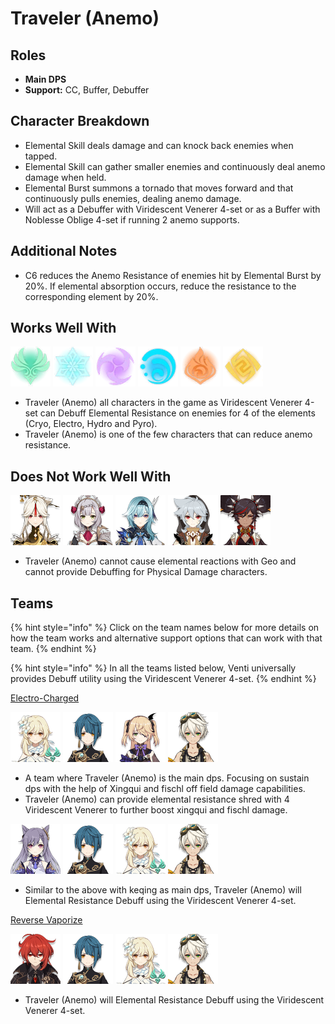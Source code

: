 # Traveler \(Anemo\)

## Roles

* **Main DPS** 
* **Support:** CC, Buffer, Debuffer

## Character Breakdown

* Elemental Skill deals damage and can knock back enemies when tapped. 
* Elemental Skill can gather smaller enemies and continuously deal anemo damage when held.
* Elemental Burst summons a tornado that moves forward and that continuously pulls enemies, dealing anemo damage. 
* Will act as a Debuffer with Viridescent Venerer 4-set or as a Buffer with Noblesse Oblige 4-set if running 2 anemo supports.

## Additional Notes

* C6 reduces the Anemo Resistance of enemies hit by Elemental Burst by 20%. If elemental absorption occurs, reduce the resistance to the corresponding element by 20%.

## Works Well With

![](../../.gitbook/assets/element_anemo.webp) ![](../../.gitbook/assets/element_cryo.webp) ![](../../.gitbook/assets/element_electro.webp) ![](../../.gitbook/assets/element_hydro.webp) ![](../../.gitbook/assets/element_pyro.webp) ![](../../.gitbook/assets/element_geo.webp) 

* Traveler \(Anemo\) all characters in the game as Viridescent Venerer 4-set can Debuff Elemental Resistance on enemies for 4 of the elements \(Cryo, Electro, Hydro and Pyro\).
* Traveler \(Anemo\) is one of the few characters that can reduce anemo resistance.

## Does Not Work Well With

![](../../.gitbook/assets/ui_avataricon_ningguang.png) ![](../../.gitbook/assets/ui_avataricon_noelle.png) ![](../../.gitbook/assets/ui_avataricon_eula.png) ![](../../.gitbook/assets/ui_avataricon_razor.png) ![](../../.gitbook/assets/ui_avataricon_xinyan.png) 

* Traveler \(Anemo\) cannot cause elemental reactions with Geo and cannot provide Debuffing for Physical Damage characters.

## Teams

{% hint style="info" %}
Click on the team names below for more details on how the team works and alternative support options that can work with that team.
{% endhint %}

{% hint style="info" %}
In all the teams listed below, Venti universally provides Debuff utility using the Viridescent Venerer 4-set.
{% endhint %}

[Electro-Charged](../../teams/electro-charged.md)

![](../../.gitbook/assets/ui_avataricon_lumine_anemo.png) ![](../../.gitbook/assets/ui_avataricon_xingqiu.png) ![](../../.gitbook/assets/ui_avataricon_fischl.png) ![](../../.gitbook/assets/ui_avataricon_bennett.png) 

* A team where Traveler \(Anemo\) is the main dps. Focusing on sustain dps with the help of Xingqui and fischl off field damage capabilities.
* Traveler \(Anemo\) can provide elemental resistance shred with 4 Viridescent Venerer to further boost xingqui and fischl damage.

![](../../.gitbook/assets/ui_avataricon_keqing.png) ![](../../.gitbook/assets/ui_avataricon_xingqiu.png) ![](../../.gitbook/assets/ui_avataricon_lumine_anemo.png) ![](../../.gitbook/assets/ui_avataricon_bennett.png) 

* Similar to the above with keqing as main dps, Traveler \(Anemo\) will Elemental Resistance Debuff using the Viridescent Venerer 4-set.

[Reverse Vaporize ](../../teams/reverse-vaporize.md)

![](../../.gitbook/assets/ui_avataricon_diluc.png) ![](../../.gitbook/assets/ui_avataricon_xingqiu.png) ![](../../.gitbook/assets/ui_avataricon_lumine_anemo.png) ![](../../.gitbook/assets/ui_avataricon_bennett.png) 

* Traveler \(Anemo\) will Elemental Resistance Debuff using the Viridescent Venerer 4-set.

